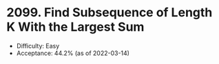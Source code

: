 # 2099. Find Subsequence of Length K With the Largest Sum
- Difficulty: Easy
- Acceptance: 44.2% (as of 2022-03-14)
